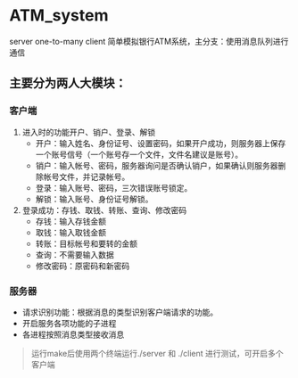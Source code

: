 # ATM_system
server one-to-many client
简单模拟银行ATM系统，主分支：使用消息队列进行通信


## 主要分为两人大模块：
### 客户端
1. 进入时的功能开户、销户、登录、解锁
	- 开户：输入姓名、身份证号、设置密码，如果开户成功，则服务器上保存一个账号信号（一个账号存一个文件，文件名建议是账号）。
	- 销户：输入帐号、密码，服务器询问是否确认销户，如果确认则服务器删除帐号文件，并记录帐号。
	- 登录：输入账号、密码，三次错误账号锁定。
	- 解锁：输入账号、身份证号解锁。
2. 登录成功：存钱、取钱、转账、查询、修改密码
	- 存钱：输入存钱金额
	- 取钱：输入取钱金额
	- 转账：目标帐号和要转的金额
	- 查询：不需要输入数据
	- 修改密码：原密码和新密码
### 服务器
- 请求识别功能：根据消息的类型识别客户端请求的功能。
- 开启服务各项功能的子进程
- 各进程按照消息类型接收消息

> 运行make后使用两个终端运行./server 和 ./client 进行测试，可开启多个客户端
